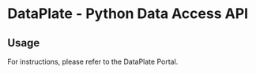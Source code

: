 DataPlate - Python Data Access API
===================================

## Usage

For instructions, please refer to the DataPlate Portal.

